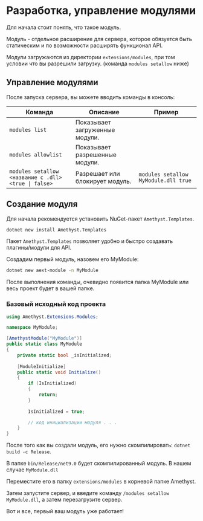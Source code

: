 # Разработка, управление модулями

Для начала стоит понять, что такое модуль.

Модуль - отдельное расширение для сервера, которое обязуется быть статическим и по возможности расширять функционал API.

Модули загружаются из директории `extensions/modules`, при том условии что вы разрешили загрузку. (команда `modules setallow` ниже)

## Управление модулями

После запуска сервера, вы можете вводить команды в консоль:

| Команда                                              | Описание                                                                   | Пример                                   |
|------------------------------------------------------|----------------------------------------------------------------------------|------------------------------------------|
| `modules list`                                       | Показывает загруженные модули.                                             |                                          |
| `modules allowlist`                                  | Показывает разрешенные модули.                                             |                                          |
| `modules setallow <название с .dll> <true \| false>` | Разрешает или блокирует модуль.                                            | `modules setallow MyModule.dll true`     |

## Создание модуля
Для начала рекомендуется установить NuGet-пакет `Amethyst.Templates`.

```bash
dotnet new install Amethyst.Templates
```

Пакет `Amethyst.Templates` позволяет удобно и быстро создавать плагины/модули для API.

Создадим первый модуль, назовем его MyModule:
```bash
dotnet new aext-module -n MyModule
```

После выполнения команды, очевидно появится папка MyModule или весь проект будет в вашей папке.

### Базовый исходный код проекта

```cs
using Amethyst.Extensions.Modules;

namespace MyModule;

[AmethystModule("MyModule")]
public static class MyModule
{
    private static bool _isInitialized;
    
    [ModuleInitialize]
    public static void Initialize()
    {
        if (IsInitialized)
        {
            return;
        }
        
        IsInitialized = true;

        // код инициализации модуля . . .
    }
}
```

После того как вы создали модуль, его нужно скомпилировать: `dotnet build -c Release`.

В папке `bin/Release/net9.0` будет скомпилированный модуль. В нашем случае `MyModule.dll`

Переместите его в папку `extensions/modules` в корневой папке Amethyst.

Затем запустите сервер, и введите команду `/modules setallow MyModule.dll`, а затем перезагрузите сервер.

Вот и все, первый ваш модуль уже работает!